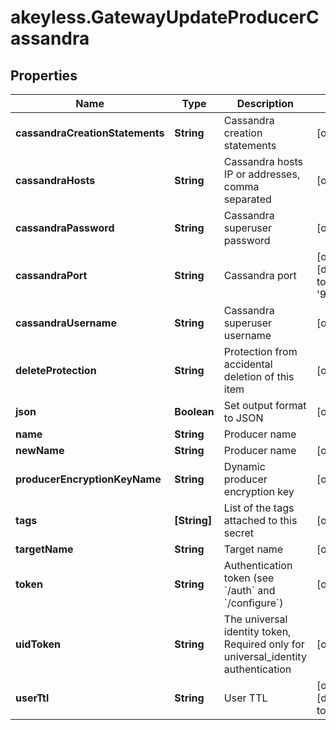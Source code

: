 # akeyless.GatewayUpdateProducerCassandra

## Properties

Name | Type | Description | Notes
------------ | ------------- | ------------- | -------------
**cassandraCreationStatements** | **String** | Cassandra creation statements | [optional] 
**cassandraHosts** | **String** | Cassandra hosts IP or addresses, comma separated | [optional] 
**cassandraPassword** | **String** | Cassandra superuser password | [optional] 
**cassandraPort** | **String** | Cassandra port | [optional] [default to &#39;9042&#39;]
**cassandraUsername** | **String** | Cassandra superuser username | [optional] 
**deleteProtection** | **String** | Protection from accidental deletion of this item | [optional] 
**json** | **Boolean** | Set output format to JSON | [optional] 
**name** | **String** | Producer name | 
**newName** | **String** | Producer name | [optional] 
**producerEncryptionKeyName** | **String** | Dynamic producer encryption key | [optional] 
**tags** | **[String]** | List of the tags attached to this secret | [optional] 
**targetName** | **String** | Target name | [optional] 
**token** | **String** | Authentication token (see &#x60;/auth&#x60; and &#x60;/configure&#x60;) | [optional] 
**uidToken** | **String** | The universal identity token, Required only for universal_identity authentication | [optional] 
**userTtl** | **String** | User TTL | [optional] [default to &#39;60m&#39;]


